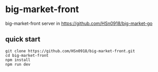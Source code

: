 # big-market-front
big-market-front
server in https://github.com/HSn0918/big-market-go
## quick start
```shell
git clone https://github.com/HSn0918/big-market-front.git
cd big-market-front
npm install 
npm run dev
```
